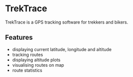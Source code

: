 # TrekTrace

TrekTrace is a GPS tracking software for trekkers and bikers.

## Features
* displaying current latitude, longitude and altitude
* tracking routes
* displaying altitude plots
* visualising routes on map
* route statistics
